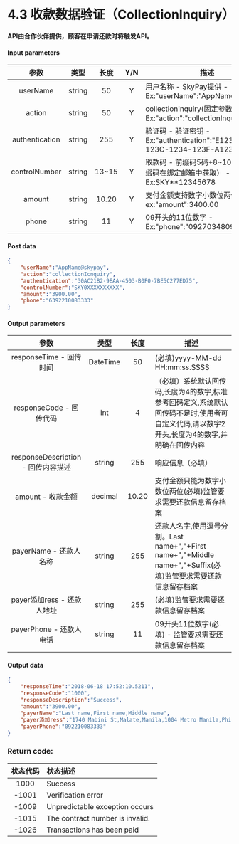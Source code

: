 # 4.3 收款数据验证（CollectionInquiry）
#### API由合作伙伴提供，顾客在申请还款时将触发API。

#### Input parameters
| 参数                        |    类型     | 长度   |Y/N |描述|
| :-------------------------: | :-----------: |:-----:|:---:|--------------------------------|   
|userName|string|50|Y|用户名称 - SkyPay提供 - Ex:"userName":"AppName@skypay"|
|action|string|50|Y|collectionInquiry(固定参数值) - Ex:"action":"collectionInquiry"|
|authentication |string |255|Y|验证码 - 验证密钥 - Ex:"authentication":"E1234567-123C-1234-123F-A12345670"|
|controlNumber|string|13~15|Y|取款码 - 前缀码5码+8~10个数字（前缀码在绑定邮箱中获取） - Ex:SKY**12345678|
|amount|string|10.20|Y|支付金额支持数字小数位两位 -  ex:"amount":3400.00|
|phone|string|11|Y|09开头的11位数字  - Ex:"phone":"09270348095"|

#### Post data

```json
{
    "userName":"AppName@skypay",
    "action":"collectionIcnquiry",
    "authentication":"30AC21B2-9EAA-4503-B0F0-7BE5C277ED75",
    "controlNumber":"SKY0XXXXXXXXXX",
    "amount":"3900.00",
    "phone":"6392210083333"
}
```

#### Output parameters
| 参数                        |    类型     | 长度    |描述|
| :-------------------------: | :-----------: |:-----:|--------------------------------|   
|responseTime - 回传时间|DateTime|50|(必填)yyyy-MM-dd HH:mm:ss.SSSS|
|responseCode - 回传代码|int|4|（必填）系统默认回传码,长度为4的数字,标准参考回码定义,系统默认回传码不足时,使用者可自定义代码,请以数字2开头,长度为4的数字,并明确在回传内容|
|responseDescription - 回传内容描述|string|255|响应信息（必填）|
|amount - 收款金额|decimal|10.20|支付金额只能为数字小数位两位(必填)监管要求需要还款信息留存档案|
|payerName - 还款人名称|string|255|还款人名字,使用逗号分割。Last name+","+First name+","+Middle name+","+Suffix(必填)监管要求需要还款信息留存档案|
|payer添加ress - 还款人地址|string|255|(必填)监管要求需要还款信息留存档案|
|payerPhone - 还款人电话|string|11|09开头11位数字(必填) - 监管要求需要还款信息留存档案|

#### Output data
```json
{
    "responseTime":"2018-06-18 17:52:10.5211",
    "responseCode":"1000",
    "responseDescription":"Success",
    "amount":"3900.00",
    "payerName":"Last name,First name,Middle name",
    "payer添加ress":"1740 Mabini St,Malate,Manila,1004 Metro Manila,Phi-lip-pin",
    "payerPhone":"092210083333"
}
```

### Return code:

| 状态代码                        |   状态描述    | 
| :-------------------------: | :----------- |
|1000 |Success|
|-1001|Verification error|
|-1009|Unpredictable exception occurs|
|-1015|The contract number is invalid.|
|-1026|Transactions has been paid|






